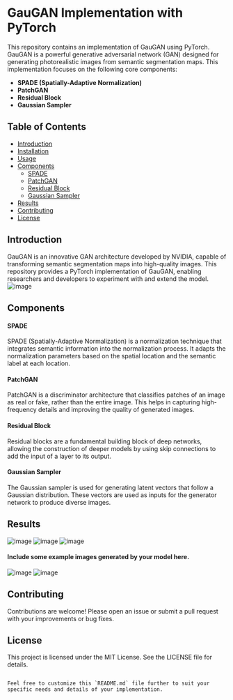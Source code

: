 # GauGAN Implementation with PyTorch

This repository contains an implementation of GauGAN using PyTorch. GauGAN is a powerful generative adversarial network (GAN) designed for generating photorealistic images from semantic segmentation maps. This implementation focuses on the following core components:

- **SPADE (Spatially-Adaptive Normalization)**
- **PatchGAN**
- **Residual Block**
- **Gaussian Sampler**

## Table of Contents

- [Introduction](#introduction)
- [Installation](#installation)
- [Usage](#usage)
- [Components](#components)
  - [SPADE](#spade)
  - [PatchGAN](#patchgan)
  - [Residual Block](#residual-block)
  - [Gaussian Sampler](#gaussian-sampler)
- [Results](#results)
- [Contributing](#contributing)
- [License](#license)

## Introduction

GauGAN is an innovative GAN architecture developed by NVIDIA, capable of transforming semantic segmentation maps into high-quality images. This repository provides a PyTorch implementation of GauGAN, enabling researchers and developers to experiment with and extend the model.
![image](https://github.com/abou-zithar/-GauGAN-for-Conditional-Image-Generation/assets/43099687/6497c893-9938-4b74-9d80-753ed03412bf)

## Components
#### SPADE
SPADE (Spatially-Adaptive Normalization) is a normalization technique that integrates semantic information into the normalization process. It adapts the normalization parameters based on the spatial location and the semantic label at each location.

#### PatchGAN
PatchGAN is a discriminator architecture that classifies patches of an image as real or fake, rather than the entire image. This helps in capturing high-frequency details and improving the quality of generated images.

#### Residual Block
Residual blocks are a fundamental building block of deep networks, allowing the construction of deeper models by using skip connections to add the input of a layer to its output.

#### Gaussian Sampler
The Gaussian sampler is used for generating latent vectors that follow a Gaussian distribution. These vectors are used as inputs for the generator network to produce diverse images.

## Results
![image](https://github.com/abou-zithar/-GauGAN-for-Conditional-Image-Generation/assets/43099687/047466eb-f008-485d-bb84-421eb27c80e7)
![image](https://github.com/abou-zithar/-GauGAN-for-Conditional-Image-Generation/assets/43099687/11f49f95-f6e8-4e75-bb67-f262f413aafb)
![image](https://github.com/abou-zithar/-GauGAN-for-Conditional-Image-Generation/assets/43099687/a327e970-e1b2-49f8-a0bf-819549614b19)
#### Include some example images generated by your model here.

![image](https://github.com/abou-zithar/-GauGAN-for-Conditional-Image-Generation/assets/43099687/dd5c6cad-5461-416e-a05f-76d01d060c0a)
![image](https://github.com/abou-zithar/-GauGAN-for-Conditional-Image-Generation/assets/43099687/d235d319-13d3-4eb1-987b-4a3d575afe08)


## Contributing
Contributions are welcome! Please open an issue or submit a pull request with your improvements or bug fixes.

## License
This project is licensed under the MIT License. See the LICENSE file for details.
```

Feel free to customize this `README.md` file further to suit your specific needs and details of your implementation.
```
